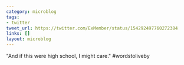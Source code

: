 ```yaml
---
category: microblog
tags:
- twitter
tweet_url: https://twitter.com/ExMember/status/154292497760272384
links: []
layout: microblog
---
```

"And if this were high school, I might care." #wordstoliveby
